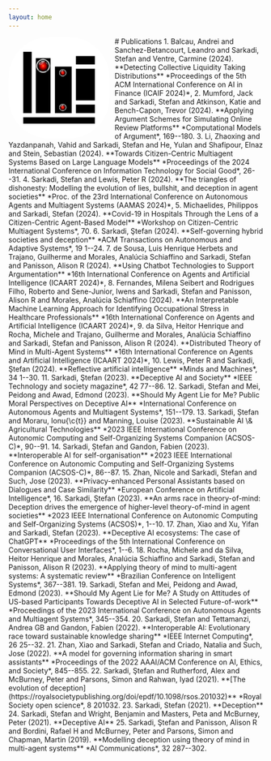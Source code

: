 ```yaml
---
layout: home
---
```

<img src="assets/img/portfolio/publications.png" alt="books" width="200" align="left" style="margin-right:10px; border-radius:80px" />
# Publications
1. Balcau, Andrei and Sanchez-Betancourt, Leandro and Sarkadi, Stefan and Ventre, Carmine (2024). **Detecting Collective Liquidity Taking Distributions** *Proceedings of the 5th ACM International Conference on AI in Finance (ICAIF 2024)*, 
2. Mumford, Jack and Sarkadi, Stefan and Atkinson, Katie and Bench-Capon, Trevor (2024). **Applying Argument Schemes for Simulating Online Review Platforms** *Computational Models of Argument*, 169--180. 
3. Li, Zhaoxing and Yazdanpanah, Vahid and Sarkadi, Stefan and He, Yulan and Shafipour, Elnaz and Stein, Sebastian (2024). **Towards Citizen-Centric Multiagent Systems Based on Large Language Models** *Proceedings of the 2024 International Conference on Information Technology for Social Good*, 26--31. 
4. Sarkadi, Stefan and Lewis, Peter R (2024). **The triangles of dishonesty: Modelling the evolution of lies, bullshit, and deception in agent societies** *Proc. of the 23rd International Conference on Autonomous Agents and Multiagent Systems (AAMAS 2024)*, 
5. Michaelides, Philippos and Sarkadi, Stefan (2024). **Covid-19 in Hospitals Through the Lens of a Citizen-Centric Agent-Based Model** *Workshop on Citizen-Centric Multiagent Systems*, 70. 
6. Sarkadi, Ştefan (2024). **Self-governing hybrid societies and deception** *ACM Transactions on Autonomous and Adaptive Systems*, 19 1--24. 
7. de Sousa, Luis Henrique Herbets and Trajano, Guilherme and Morales, Analúcia Schiaffino and Sarkadi, Stefan and Panisson, Alison R (2024). **Using Chatbot Technologies to Support Argumentation** *16th International Conference on Agents and Artificial Intelligence (ICAART 2024)*, 
8. Fernandes, Milena Seibert and Rodrigues Filho, Roberto and Sene-Junior, Iwens and Sarkadi, Stefan and Panisson, Alison R and Morales, Analúcia Schiaffino (2024). **An Interpretable Machine Learning Approach for Identifying Occupational Stress in Healthcare Professionals** *16th International Conference on Agents and Artificial Intelligence (ICAART 2024)*, 
9. da Silva, Heitor Henrique and Rocha, Michele and Trajano, Guilherme and Morales, Analúcia Schiaffino and Sarkadi, Stefan and Panisson, Alison R (2024). **Distributed Theory of Mind in Multi-Agent Systems** *16th International Conference on Agents and Artificial Intelligence (ICAART 2024)*, 
10. Lewis, Peter R and Sarkadi, Ştefan (2024). **Reflective artificial intelligence** *Minds and Machines*, 34 1--30. 
11. Sarkadi, Ştefan (2023). **Deceptive AI and Society** *IEEE Technology and society magazine*, 42 77--86. 
12. Sarkadi, Stefan and Mei, Peidong and Awad, Edmond (2023). **Should My Agent Lie for Me? Public Moral Perspectives on Deceptive AI** *International Conference on Autonomous Agents and Multiagent Systems*, 151--179. 
13. Sarkadi, Ṣtefan and Moraru, Ionu{\c{t}} and Manning, Louise (2023). **Sustainable AI \& Agricultural Technologies** *2023 IEEE International Conference on Autonomic Computing and Self-Organizing Systems Companion (ACSOS-C)*, 90--91. 
14. Sarkadi, Ṣtefan and Gandon, Fabien (2023). **Interoperable AI for self-organisation** *2023 IEEE International Conference on Autonomic Computing and Self-Organizing Systems Companion (ACSOS-C)*, 86--87. 
15. Zhan, Nicole and Sarkadi, Stefan and Such, Jose (2023). **Privacy-enhanced Personal Assistants based on Dialogues and Case Similarity** *European Conference on Artificial Intelligence*, 
16. Sarkadi, Ştefan (2023). **An arms race in theory-of-mind: Deception drives the emergence of higher-level theory-of-mind in agent societies** *2023 IEEE International Conference on Autonomic Computing and Self-Organizing Systems (ACSOS)*, 1--10. 
17. Zhan, Xiao and Xu, Yifan and Sarkadi, Stefan (2023). **Deceptive AI ecosystems: The case of ChatGPT** *Proceedings of the 5th International Conference on Conversational User Interfaces*, 1--6. 
18. Rocha, Michele and da Silva, Heitor Henrique and Morales, Analúcia Schiaffino and Sarkadi, Stefan and Panisson, Alison R (2023). **Applying theory of mind to multi-agent systems: A systematic review** *Brazilian Conference on Intelligent Systems*, 367--381. 
19. Sarkadi, Stefan and Mei, Peidong and Awad, Edmond (2023). **Should My Agent Lie for Me? A Study on Attitudes of US-based Participants Towards Deceptive AI in Selected Future-of-work** *Proceedings of the 2023 International Conference on Autonomous Agents and Multiagent Systems*, 345--354. 
20. Sarkadi, Stefan and Tettamanzi, Andrea GB and Gandon, Fabien (2022). **Interoperable AI: Evolutionary race toward sustainable knowledge sharing** *IEEE Internet Computing*, 26 25--32. 
21. Zhan, Xiao and Sarkadi, Stefan and Criado, Natalia and Such, Jose (2022). **A model for governing information sharing in smart assistants** *Proceedings of the 2022 AAAI/ACM Conference on AI, Ethics, and Society*, 845--855. 
22. Sarkadi, Ştefan and Rutherford, Alex and McBurney, Peter and Parsons, Simon and Rahwan, Iyad (2021). **[The evolution of deception](https://royalsocietypublishing.org/doi/epdf/10.1098/rsos.201032)** *Royal Society open science*, 8 201032. 
23. Sarkadi, Stefan (2021). **Deception** 
24. Sarkadi, Stefan and Wright, Benjamin and Masters, Peta and McBurney, Peter (2021). **Deceptive AI** 
25. Sarkadi, Ştefan and Panisson, Alison R and Bordini, Rafael H and McBurney, Peter and Parsons, Simon and Chapman, Martin (2019). **Modelling deception using theory of mind in multi-agent systems** *AI Communications*, 32 287--302. 
